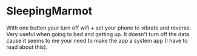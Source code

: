 # SleepingMarmot

With one button your turn off wifi + set your phone to vibrate and reverse. Very useful when going to bed and getting up.
It doesn't turn off the data cause it seems to me your need to make the app a system app (I have to read about this).
